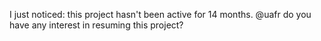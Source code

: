 I just noticed: this project hasn't been active for 14 months. @uafr do you have any interest in resuming this project?

